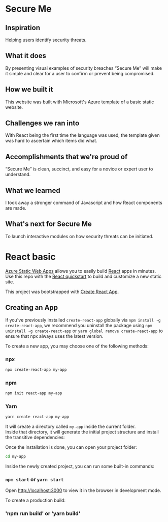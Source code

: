 # Secure Me

## Inspiration
Helping users identify security threats.
## What it does
By presenting visual examples of security breaches “Secure Me” will make it simple and clear for a user to confirm or prevent being compromised.    
## How we built it
This website was built with Microsoft's Azure template of a basic static website.
## Challenges we ran into
With React being the first time the language was used, the template given was hard to ascertain which items did what. 
## Accomplishments that we're proud of
“Secure Me” is clean, succinct, and easy for a novice or expert user to understand. 
## What we learned
I took away a stronger command of Javascript and how React components are made. 
## What's next for Secure Me
To launch interactive modules on how security threats can be initiated.

# React basic

[Azure Static Web Apps](https://docs.microsoft.com/azure/static-web-apps/overview) allows you to easily build [React](https://reactjs.org/) apps in minutes. Use this repo with the [React quickstart](https://docs.microsoft.com/azure/static-web-apps/getting-started?tabs=react) to build and customize a new static site.

This project was bootstrapped with [Create React App](https://github.com/facebook/create-react-app).

## Creating an App

If you've previously installed `create-react-app` globally via `npm install -g create-react-app`, we recommend you uninstall the package using `npm uninstall -g create-react-app` or `yarn global remove create-react-app` to ensure that npx always uses the latest version.

To create a new app, you may choose one of the following methods:

### npx

```sh
npx create-react-app my-app
```

### npm

```sh
npm init react-app my-app
```

### Yarn

```sh
yarn create react-app my-app
```

It will create a directory called `my-app` inside the current folder.<br>
Inside that directory, it will generate the initial project structure and install the transitive dependencies:

Once the installation is done, you can open your project folder:

```sh
cd my-app
```

Inside the newly created project, you can run some built-in commands:

### `npm start` or `yarn start`

Open [http://localhost:3000](http://localhost:3000) to view it in the browser in development mode.

To create a production build:

### 'npm run build' or 'yarn build'
